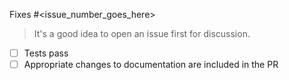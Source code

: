 Fixes #<issue_number_goes_here>

> It's a good idea to open an issue first for discussion.

- [ ] Tests pass
- [ ] Appropriate changes to documentation are included in the PR